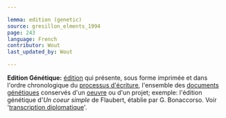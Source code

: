 ```yaml
---

lemma: edition (genetic)
source: gresillon_elments_1994
page: 243
language: French
contributor: Wout
last_updated_by: Wout

---
```


**Edition Génétique:** [édition](editionScholarly.html) qui présente, sous forme imprimée et dans l'ordre chronologique du [processus d'écriture](writingProcess), l'ensemble des [documents](document.html) [génétiques](genesis.html) conservés d'un [oeuvre](work.html) ou d'un projet; exemple: l'édition génétique d'_Un coeur simple_ de Flaubert, établie par G. Bonaccorso. Voir '[transcription diplomatique](transcriptionDiplomatic.html)'.
